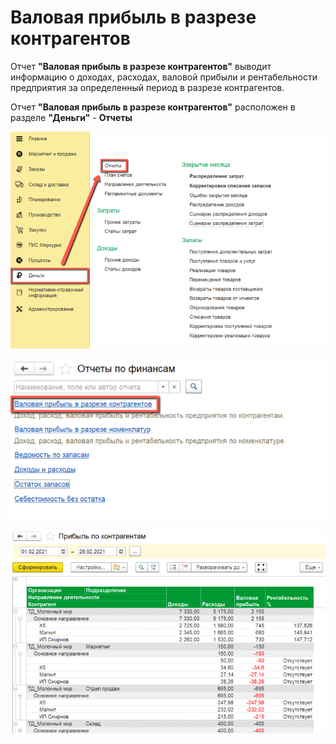 # Валовая прибыль в разрезе контрагентов

Отчет **"Валовая прибыль в разрезе контрагентов"** выводит информацию о доходах, расходах, валовой прибыли и рентабельности предприятия за определенный период в разрезе контрагентов.

Отчет **"Валовая прибыль в разрезе контрагентов"**  расположен в разделе **"Деньги"** - **Отчеты**

[![2][2]][2]

[![1][1]][1]

[![3][3]][3]

[1]: GrossProfitByCounterparties.assets/1.png
[2]: GrossProfitByCounterparties.assets/2.png
[3]: GrossProfitByCounterparties.assets/3.png
